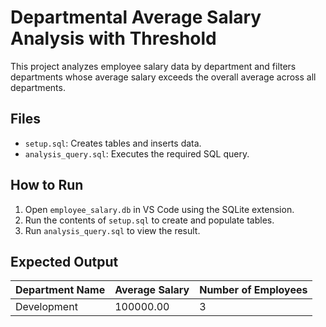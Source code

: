 # Departmental Average Salary Analysis with Threshold

This project analyzes employee salary data by department and filters departments whose average salary exceeds the overall average across all departments.

## Files

- `setup.sql`: Creates tables and inserts data.
- `analysis_query.sql`: Executes the required SQL query.

## How to Run

1. Open `employee_salary.db` in VS Code using the SQLite extension.
2. Run the contents of `setup.sql` to create and populate tables.
3. Run `analysis_query.sql` to view the result.

## Expected Output

| Department Name | Average Salary | Number of Employees |
|-----------------|----------------|----------------------|
| Development     | 100000.00      | 3                    |
